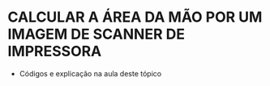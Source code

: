 # CALCULAR A ÁREA DA MÃO POR UM IMAGEM DE SCANNER DE IMPRESSORA
* Códigos e explicação na aula deste tópico
